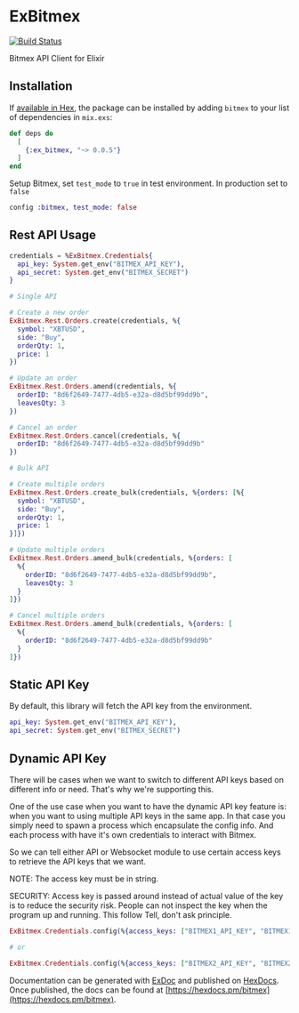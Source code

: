 # ExBitmex
[![Build Status](https://travis-ci.com/acuityinnovations/ex_bitmex.svg?branch=master)](https://travis-ci.com/acuityinnovations/ex_bitmex)

Bitmex API Client for Elixir

## Installation

If [available in Hex](https://hex.pm/docs/publish), the package can be installed
by adding `bitmex` to your list of dependencies in `mix.exs`:

```elixir
def deps do
  [
    {:ex_bitmex, "~> 0.0.5"}
  ]
end
```

Setup Bitmex, set `test_mode` to `true` in test environment. In production set to `false`

```elixir
config :bitmex, test_mode: false
```
## Rest API Usage

```elixir
credentials = %ExBitmex.Credentials{
  api_key: System.get_env("BITMEX_API_KEY"),
  api_secret: System.get_env("BITMEX_SECRET")
}

# Single API

# Create a new order
ExBitmex.Rest.Orders.create(credentials, %{
  symbol: "XBTUSD",
  side: "Buy",
  orderQty: 1,
  price: 1
})

# Update an order
ExBitmex.Rest.Orders.amend(credentials, %{
  orderID: "8d6f2649-7477-4db5-e32a-d8d5bf99dd9b",
  leavesQty: 3
})

# Cancel an order
ExBitmex.Rest.Orders.cancel(credentials, %{
  orderID: "8d6f2649-7477-4db5-e32a-d8d5bf99dd9b"
})

# Bulk API

# Create multiple orders
ExBitmex.Rest.Orders.create_bulk(credentials, %{orders: [%{
  symbol: "XBTUSD",
  side: "Buy",
  orderQty: 1,
  price: 1
}]})

# Update multiple orders
ExBitmex.Rest.Orders.amend_bulk(credentials, %{orders: [
  %{
    orderID: "8d6f2649-7477-4db5-e32a-d8d5bf99dd9b",
    leavesQty: 3
  }
]})

# Cancel multiple orders
ExBitmex.Rest.Orders.amend_bulk(credentials, %{orders: [
  %{
    orderID: "8d6f2649-7477-4db5-e32a-d8d5bf99dd9b"
  }
]})
```

## Static API Key

By default, this library will fetch the API key from the environment.

```elixir
api_key: System.get_env("BITMEX_API_KEY"),
api_secret: System.get_env("BITMEX_SECRET")
```

## Dynamic API Key

There will be cases when we want to switch to different API keys based on different info or need. That's why we're supporting this.

One of the use case when you want to have the dynamic API key feature is: when you want to using multiple API keys in the same app. In that case you simply need to spawn a process which encapsulate the config info. And each process with have it's own credentials to interact with Bitmex.

So we can tell either API or Websocket module to use certain access keys to retrieve the API keys that we want.

NOTE: The access key must be in string.

SECURITY: Access key is passed around instead of actual value of the key is to reduce the security risk. People can not inspect the key when the program up and running. This follow Tell, don't ask principle.

```elixir
ExBitmex.Credentials.config(%{access_keys: ["BITMEX1_API_KEY", "BITMEX1_API_SECRET"]})

# or

ExBitmex.Credentials.config(%{access_keys: ["BITMEX2_API_KEY", "BITMEX2_API_SECRET"]})
```

Documentation can be generated with [ExDoc](https://github.com/elixir-lang/ex_doc)
and published on [HexDocs](https://hexdocs.pm). Once published, the docs can
be found at [https://hexdocs.pm/bitmex](https://hexdocs.pm/bitmex).
